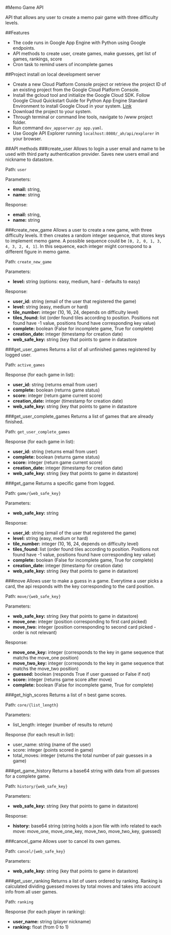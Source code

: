 #Memo Game API

API that allows any user to create a memo pair game with three difficulty levels.

##Features
- The code runs in Google App Engine with Python using Google endpoints.
- API methods to create user, create games, make guesses, get list of games, rankings, score
- Cron task to remind users of incomplete games

##Project install on local development server
- Create a new Cloud Platform Console project or retrieve the project ID of an existing project from the Google Cloud Platform Console.
- Install the gcloud tool and initialize the Google Cloud SDK. Follow Google Cloud Quickstart Guide for Python App Engine Standard Environment to install Google Cloud in your system. [Link](https://cloud.google.com/appengine/docs/python/quickstart)
- Download the project to your system.
- Through terminal or command line tools, navigate to /www project folder.
- Run command `dev_appserver.py app.yaml`.
- Use Google API Explorer running `localhost:8080/_ah/api/explorer` in your browser.

##API methods
###create_user
Allows to login a user email and name to be used with third party authentication provider. Saves new users email and nickname to datastore.

Path:
`user`

Parameters:
- **email:** string,
- **name:** string

Response:
- **email:** string,
- **name:** string

###create_new_game
Allows a user to create a new game, with three difficulty levels. It then creates a random integer sequence, that stores keys to implement memo game. A possible sequence could be `[0, 2, 0, 1, 3, 4, 3, 2, 4, 1]`. In this sequence, each integer might correspond to a different figure in memo game.

Path:
`create_new_game`

Parameters:
- **level:** string (options: easy, medium, hard - defaults to easy)

Response:
- **user_id:** string (email of the user that registered the game)
- **level:** string (easy, medium or hard)
- **tile_number:** integer (10, 16, 24, depends on difficulty level)
- **tiles_found:** list (order found tiles according to position. Positions not found have -1 value, positions found have corresponding key value)
- **complete:** boolean (False for incomplete game, True for complete)
- **creation_date:** integer (timestamp for creation date)
- **web_safe_key:** string (key that points to game in datastore

###get_user_games
Returns a list of all unfinished games registered by logged user.

Path:
`active_games`

Response (for each game in list):
- **user_id:** string (returns email from user)
- **complete:** boolean (returns game status)
- **score:** integer (return game current score)
- **creation_date:** integer (timestamp for creation date)
- **web_safe_key:** string (key that points to game in datastore

###get_user_complete_games
Returns a list of games that are already finished.

Path:
`get_user_complete_games`

Response (for each game in list):
- **user_id:** string (returns email from user)
- **complete:** boolean (returns game status)
- **score:** integer (return game current score)
- **creation_date:** integer (timestamp for creation date)
- **web_safe_key:** string (key that points to game in datastore)

###get_game
Returns a specific game from logged.

Path:
`game/{web_safe_key}`

Parameters:
- **web_safe_key:** string

Response:
- **user_id:** string (email of the user that registered the game)
- **level:** string (easy, medium or hard)
- **tile_number:** integer (10, 16, 24, depends on difficulty level)
- **tiles_found:** list (order found tiles according to position. Positions not found have -1 value, positions found have corresponding key value)
- **complete:** boolean (False for incomplete game, True for complete)
- **creation_date:** integer (timestamp for creation date)
- **web_safe_key:** string (key that points to game in datastore)

###move
Allows user to make a guess in a game. Everytime a user picks a card, the api responds with the key corresponding to the card position.

Path:
`move/{web_safe_key}`

Parameters:
- **web_safe_key:** string (key that points to game in datastore)
- **move_one:** integer (position corresponding to first card picked)
- **move_two:** integer (position corresponding to second card picked - order is not relevant)

Response:
- **move_one_key:** integer (corresponds to the key in game sequence that matchs the move_one position)
- **move_two_key:** integer (corresponds to the key in game sequence that matchs the move_two position)
- **guessed:** boolean (responds True if user guessed or False if not)
- **score:** integer (returns game score after move)
- **complete:** boolean (False for incomplete game, True for complete)

###get_high_scores
Returns a list of n best game scores.

Path:
`core/{list_length}`

Parameters:
- list_length: integer (number of results to return)

Response (for each result in list):
- user_name: string (name of the user)
- score: integer (points scored in game)
- total_moves: integer (returns the total number of pair guesses in a game)

###get_game_history
Returns a base64 string with data from all guesses for a complete game.

Path:
`history/{web_safe_key}`

Parameters:
- **web_safe_key:** string (key that points to game in datastore)

Response:
- **history:** base64 string (string holds a json file with info related to each move: move_one, move_one_key, move_two, move_two_key, guessed)

###cancel_game
Allows user to cancel its own games.

Path:
`cancel/{web_safe_key}`

Parameters:
- **web_safe_key:** string (key that points to game in datastore)

###get_user_ranking
Returns a list of users ordered by ranking. Ranking is calculated dividing guessed moves by total moves and takes into account info from all user games.

Path:
`ranking`

Response (for each player in ranking):
- **user_name:** string (player nickname)
- **ranking:** float (from 0 to 1)